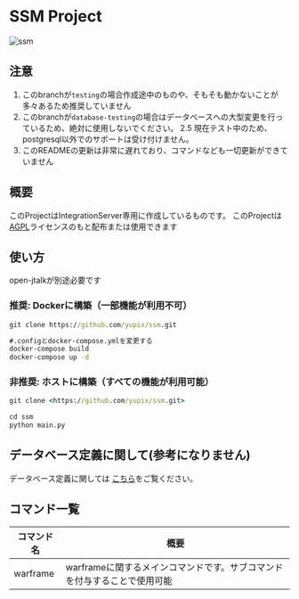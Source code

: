 # SSM Project

![ssm](https://repo.akarinext.org/assets/image/YX.png)

## 注意

1. このbranchが`testing`の場合作成途中のものや、そもそも動かないことが多々あるため推奨していません
2. このbranchが`database-testing`の場合はデータベースへの大型変更を行っているため、絶対に使用しないでください。
   2.5 現在テスト中のため、postgresql以外でのサポートは受け付けません。
3. このREADMEの更新は非常に遅れており、コマンドなども一切更新ができていません

## 概要

このProjectはIntegrationServer専用に作成しているものです。
このProjectは[AGPL](LICENSE)ライセンスのもと配布または使用できます

## 使い方

open-jtalkが別途必要です

### 推奨: Dockerに構築（一部機能が利用不可）

```cmd
git clone https://github.com/yupix/ssm.git

#.configとdocker-compose.ymlを変更する
docker-compose build
docker-compose up -d
```

### 非推奨: ホストに構築（すべての機能が利用可能）

```cmd
git clone <https://github.com/yupix/ssm.git>

cd ssm
python main.py
```

## データベース定義に関して(参考になりません)

データベース定義に関しては [こちら](./doc/schema)をご覧ください。

## コマンド一覧

|コマンド名|概要|
|---|---|
|warframe|warframeに関するメインコマンドです。サブコマンドを付与することで使用可能|
